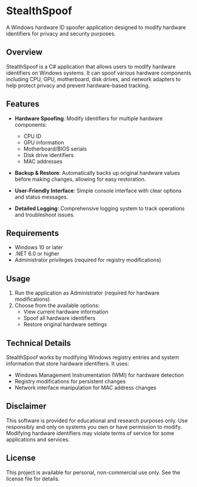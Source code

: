 # StealthSpoof

A Windows hardware ID spoofer application designed to modify hardware identifiers for privacy and security purposes.

## Overview

StealthSpoof is a C# application that allows users to modify hardware identifiers on Windows systems. It can spoof various hardware components including CPU, GPU, motherboard, disk drives, and network adapters to help protect privacy and prevent hardware-based tracking.

## Features

- **Hardware Spoofing**: Modify identifiers for multiple hardware components:
  - CPU ID
  - GPU information
  - Motherboard/BIOS serials
  - Disk drive identifiers
  - MAC addresses

- **Backup & Restore**: Automatically backs up original hardware values before making changes, allowing for easy restoration.

- **User-Friendly Interface**: Simple console interface with clear options and status messages.

- **Detailed Logging**: Comprehensive logging system to track operations and troubleshoot issues.

## Requirements

- Windows 10 or later
- .NET 6.0 or higher
- Administrator privileges (required for registry modifications)

## Usage

1. Run the application as Administrator (required for hardware modifications)
2. Choose from the available options:
   - View current hardware information
   - Spoof all hardware identifiers
   - Restore original hardware settings

## Technical Details

StealthSpoof works by modifying Windows registry entries and system information that store hardware identifiers. It uses:

- Windows Management Instrumentation (WMI) for hardware detection
- Registry modifications for persistent changes
- Network interface manipulation for MAC address changes

## Disclaimer

This software is provided for educational and research purposes only. Use responsibly and only on systems you own or have permission to modify. Modifying hardware identifiers may violate terms of service for some applications and services.

## License

This project is available for personal, non-commercial use only. See the license file for details.
